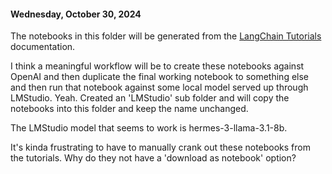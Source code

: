 #### Wednesday, October 30, 2024

The notebooks in this folder will be generated from the [LangChain Tutorials](https://python.langchain.com/docs/tutorials/) documentation.

I think a meaningful workflow will be to create these notebooks against OpenAI and then duplicate the final working notebook to something else and then run that notebook against some local model served up through LMStudio. Yeah. Created an 'LMStudio' sub folder and will copy the notebooks into this folder and keep the name unchanged.

The LMStudio model that seems to work is hermes-3-llama-3.1-8b.

It's kinda frustrating to have to manually crank out these notebooks from the tutorials. Why do they not have a 'download as notebook' option?